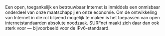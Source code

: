 
Een open, toegankelijk en betrouwbaar Internet is inmiddels een onmisbaar
onderdeel van onze maatschappij en onze economie. Om de ontwikkeling van
Internet in die rol blijvend mogelijk te maken is het toepassen van open
internetstandaarden absolute noodzaak. SURFnet maakt zich daar dan ook sterk
voor &mdash; bijvoorbeeld voor de IPv6-standaard.
